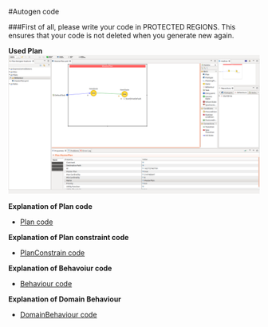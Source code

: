 #Autogen code

###First of all, please write your code in PROTECTED REGIONS. This ensures that your code is not deleted when you generate new again.

**Used Plan**
![Used Plan](PlanDesignerNewPlan.png)

**Explanation of Plan code**
* [Plan code](Plancode.md)

**Explanation of Plan constraint code**
* [PlanConstrain code](PlanConstraintCode.md)

**Explanation of Behavoiur code**
* [Behaviour code](BehCode.md)

**Explanation of Domain Behaviour**
* [DomainBehaviour code](Domain.md)
